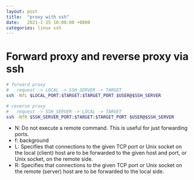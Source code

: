 ```yaml
---
layout: post
title:  "proxy with ssh"
date:   2021-1-15 10:00:00 +0800
categories: linux ssh
---
```

# Forward proxy and reverse proxy via ssh
```bash
# forward proxy
#   request -> LOCAL -> SSH_SERVER -> TARGET
ssh -NfL $LOCAL_PORT:$TARGET:$TARGET_PORT $USER@$SSH_SERVER

# reverse proxy
#   request -> SSH_SERVER -> LOCAL -> TARGET
ssh -NfR $SSH_SERVER_PORT:$TARGET:$TARGET_PORT $USER@$SSH_SERVER
```
- N: Do not execute a remote command. This is useful for just forwarding ports.
- f: background
- L: Specifies that connections to the given TCP port or Unix socket on the local (client) host are to be forwarded to the given host and port, or Unix socket, on the remote side. 
- R: Specifies that connections to the given TCP port or Unix socket on the remote (server) host are to be forwarded to the local side.